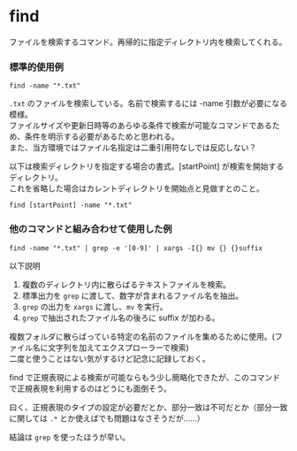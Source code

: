 # find

ファイルを検索するコマンド。再帰的に指定ディレクトリ内を検索してくれる。

### 標準的使用例

	find -name "*.txt"

`.txt` のファイルを検索している。名前で検索するには -name 引数が必要になる模様。  
ファイルサイズや更新日時等のあらゆる条件で検索が可能なコマンドであるため、条件を明示する必要があるためと思われる。  
また、当方環境ではファイル名指定は二重引用符なしでは反応しない？

以下は検索ディレクトリを指定する場合の書式。[startPoint] が検索を開始するディレクトリ。  
これを省略した場合はカレントディレクトリを開始点と見做すとのこと。

	find [startPoint] -name "*.txt" 

### 他のコマンドと組み合わせて使用した例

	find -name "*.txt" | grep -e '[0-9]' | xargs -I{} mv {} {}suffix

以下説明

1. 複数のディレクトリ内に散らばるテキストファイルを検索。
2. 標準出力を `grep` に渡して、数字が含まれるファイル名を抽出。
3. `grep` の出力を `xargs` に渡し、`mv` を実行。  
4. `grep` で抽出されたファイル名の後ろに suffix が加わる。

複数フォルダに散らばっている特定の名前のファイルを集めるために使用。(ファイル名に文字列を加えてエクスプローラーで検索)  
二度と使うことはない気がするけど記念に記録しておく。

find で正規表現による検索が可能ならもう少し簡略化できたが、このコマンドで正規表現を利用するのはどうにも面倒そう。

曰く、正規表現のタイプの設定が必要だとか、部分一致は不可だとか（部分一致に関しては `.*` とか使えばでも問題はなさそうだが……）

結論は `grep` を使ったほうが早い。